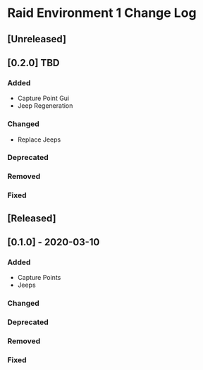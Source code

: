 # Raid Environment 1 Change Log

## [Unreleased]

## [0.2.0] TBD

### Added

- Capture Point Gui
- Jeep Regeneration

### Changed

- Replace Jeeps

### Deprecated

### Removed

### Fixed

## [Released]

## [0.1.0] - 2020-03-10

### Added

- Capture Points
- Jeeps

### Changed

### Deprecated

### Removed

### Fixed 
